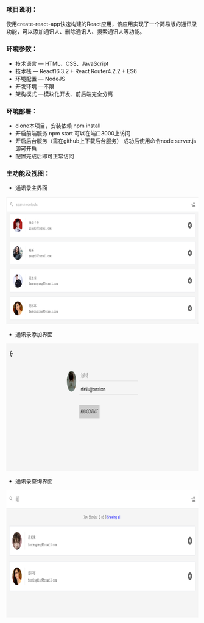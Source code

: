 ### 项目说明：
使用create-react-app快速构建的React应用，该应用实现了一个简易版的通讯录功能，可以添加通讯人、删除通讯人、搜索通讯人等功能。

### 环境参数：
- 技术语言 — HTML、CSS、JavaScript
- 技术栈   — React16.3.2 + React Router4.2.2 + ES6
- 环境配置 — NodeJS 
- 开发环境 —不限
- 架构模式 —模块化开发、前后端完全分离


### 环境部署：
- clone本项目，安装依赖 npm install
- 开启前端服务  npm start  可以在端口3000上访问
- 开启后台服务（需在github上下载后台服务） 成功后使用命令node server.js即可开启
- 配置完成后即可正常访问


### 主功能及视图：

- 通讯录主界面

<img src="https://github.com/hyur/react-contacts/blob/master/images/list.png" width="750px" height="334px"/>

- 通讯录添加界面
<img src="https://github.com/hyur/react-contacts/blob/master/images/add.png" width="750px" height="334px"/>

- 通讯录查询界面
<img src="https://github.com/hyur/react-contacts/blob/master/images/search.png" width="750px" height="334px"/>



